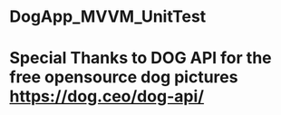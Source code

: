 # DogApp_MVVM_UnitTest

# Special Thanks to DOG API for the free opensource dog pictures https://dog.ceo/dog-api/
